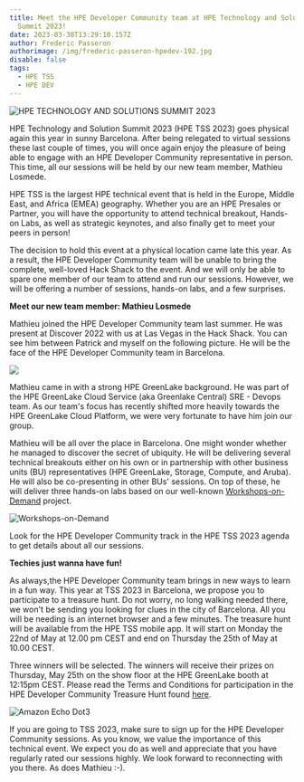 ```yaml
---
title: Meet the HPE Developer Community team at HPE Technology and Solution
  Summit 2023!
date: 2023-03-30T13:29:10.157Z
author: Frederic Passeron
authorimage: /img/frederic-passeron-hpedev-192.jpg
disable: false
tags:
  - HPE TSS
  - HPE DEV
---
```

![](/img/tss2023.png "HPE TECHNOLOGY AND SOLUTIONS SUMMIT 2023")

HPE Technology and Solution Summit 2023 (HPE TSS 2023) goes physical again this year in sunny Barcelona. After being relegated to virtual sessions these last couple of times, you will once again enjoy the pleasure of being able to engage with an HPE Developer Community representative in person. This time, all our sessions will be held by our new team member, Mathieu Losmede.

HPE TSS is the largest HPE technical event that is held in the Europe, Middle East, and Africa (EMEA) geography. Whether you are an HPE Presales or Partner, you will have the opportunity to attend technical breakout, Hands-on Labs, as well as strategic keynotes, and also finally get to meet your peers in person!

T﻿he decision to hold this event at a physical location came late this year. As a result, the HPE Developer Community team will be unable to bring the complete, well-loved Hack Shack to the event. And we will only be able to spare one member of our team to attend and run our sessions. However, we will be offering a number of sessions, hands-on labs, and a few surprises. 

**Meet our new team member: Mathieu Losmede**

M﻿athieu joined the HPE Developer Community team last summer. He was present at Discover 2022 with us at Las Vegas in the Hack Shack. You can see him between Patrick and myself on the following picture. He will be the face of the HPE Developer Community team in Barcelona.

![](/img/fred-6-b-3-512-.jpg)

Mathieu came in with a strong HPE GreenLake background. He was part of the HPE GreenLake Cloud Service (aka Greenlake Central) SRE - Devops team. As our team's focus has recently shifted more heavily towards the HPE GreenLake Cloud Platform, we were very fortunate to have him join our group. 

Mathieu will be all over the place in Barcelona. One might wonder whether he managed to discover the secret of ubiquity. He will be delivering several technical breakouts either on his own or in partnership with other business units (BU) representatives (HPE GreenLake, Storage, Compute, and Aruba). He will also be co-presenting in other BUs' sessions. On top of these, he will deliver three hands-on labs based on our well-known [Workshops-on-Demand](https://developer.hpe.com/hackshack/workshops) project.

![](/img/tss2023-wod.png "Workshops-on-Demand")

Look for the HPE Developer Community track in the HPE TSS 2023 agenda to get details about all our sessions.

**Techies just wanna have fun!**

As always,the HPE Developer Community team brings in new ways to learn in a fun way. This year at TSS 2023 in Barcelona, we propose you to participate to a treasure hunt. Do not worry, no long walking needed there, we won't be sending you looking for clues in the city of Barcelona. All you will be needing is an internet browser and a few minutes. The treasure hunt will be available from the HPE TSS mobile app. It will start on Monday the 22nd of May at 12.00 pm CEST and end on Thursday the 25th of May at 10.00 CEST.  

Three winners will be selected. The winners will receive their prizes on Thursday, May 25th on the show floor at the HPE GreenLake booth at 12:15pm CEST. Please read the Terms and Conditions for participation in the HPE Developer Community Treasure Hunt found [here](https://developer.hpe.com/hackshack/hpetss2023-treasurehunt-terms-conditions/).

![](/img/echodotgen3.png "Amazon Echo Dot3")

If you are going to TSS 2023, make sure to sign up for the HPE Developer Community sessions. As you know, we value the importance of this technical event. We expect you do as well and appreciate that you have regularly rated our sessions highly. We look forward to reconnecting with you there. As does Mathieu :-).